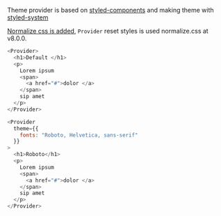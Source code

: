 Theme provider is based on [styled-components](https://www.styled-components.com/) and making theme with [styled-system](http://jxnblk.com/styled-system/)

[Normalize css is added](https://necolas.github.io/normalize.css/), `Provider` reset styles is used normalize.css at v8.0.0.

```js
<Provider>
  <h1>Default </h1>
  <p>
    Lorem ipsum
    <span>
      <a href="#">dolor </a>
    </span>
    sip amet
  </p>
</Provider>
```

```js
<Provider
  theme={{
    fonts: "Roboto, Helvetica, sans-serif"
  }}
>
  <h1>Roboto</h1>
  <p>
    Lorem ipsum
    <span>
      <a href="#">dolor </a>
    </span>
    sip amet
  </p>
</Provider>
```

